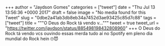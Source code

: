 
+++
author = "Jaydson Gomes"
categories = ["tweet"]
date = "Thu Jul 13 13:56:36 +0000 2017"
draft = false
image = "No media found for this Tweet"
slug = "0dbe2a41ab3db8eb34a7452d3ae93425c85d7c88"
tags = ["tweet"]
title = """O Deus do Rock tá vendo v..."""
tweet = true
tweet_url = "https://twitter.com/jaydson/status/885498198432808960"
+++
O Deus do Rock tá vendo vcs ouvindo essas merda tudo aí no Spotify em pleno dia mundial do Rock hein 🙄😈
